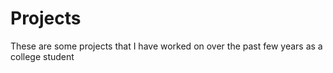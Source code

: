 # Projects
These are some projects that I have worked on over the past few years as a college student
